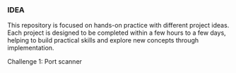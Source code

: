 ### IDEA
This repository is focused on hands-on practice with different project ideas.  
Each project is designed to be completed within a few hours to a few days,  
helping to build practical skills and explore new concepts through implementation.

Challenge 1: Port scanner
